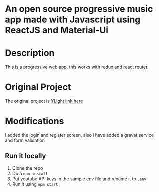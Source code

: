 # An open source progressive music app made with Javascript using ReactJS and Material-Ui

<h1>Description</h1>
<p>This is a progressive web app. this works with redux and react router.</p>

<h1>Original Project</h1>
<p>The original project is <a href="https://github.com/ShivamJoker/Ylight-Music-Client">YLight link here</a></p>

<h1>Modifications</h1>
<p>I added the login and register screen, also i have added a gravat service and form validation</p>

## Run it locally

1. Clone the repo
2. Do a `npm install`
3. Put youtube API keys in the sample env file and rename it to `.env`
4. Run it using `npm start`
